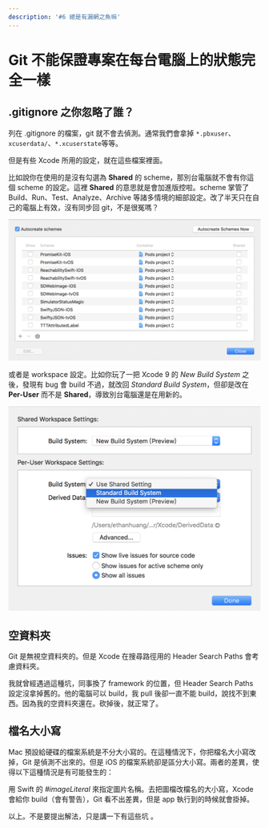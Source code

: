 ```yaml
---
description: '#6 總是有漏網之魚嘛'
---
```


# Git 不能保證專案在每台電腦上的狀態完全一樣

## .gitignore 之你忽略了誰？

列在 .gitignore 的檔案，git 就不會去偵測。通常我們會拿掉 `*.pbxuser`、`xcuserdata/`、`*.xcuserstate`等等。

但是有些 Xcode 所用的設定，就在這些檔案裡面。

比如說你在使用的是沒有勾選為 **Shared** 的 scheme，那別台電腦就不會有你這個 scheme 的設定。這裡 **Shared** 的意思就是會加進版控啦。scheme 掌管了 Build、Run、Test、Analyze、Archive 等諸多情境的細部設定。改了半天只在自己的電腦上有效，沒有同步回 git，不是很冤嗎？

![&#x9084;&#x662F;&#x7528; Shared &#x7684; scheme &#x5C31;&#x597D;&#x5427;](../.gitbook/assets/ying-mu-kuai-zhao-20180519-shang-wu-2.20.49.png)

或者是 workspace 設定。比如你玩了一把 Xcode 9 的 _New Build System_ 之後，發現有 bug 會 build 不過，就改回 _Standard Build System_，但卻是改在 **Per-User** 而不是 **Shared**，導致別台電腦還是在用新的。

![&#x9019;&#x500B;&#x4ECB;&#x9762;&#x85CF;&#x5728; Xcode 9 &#x4EE5;&#x4E0A;&#x7684; File / Workspace Settings... &#x88E1;&#x9762;](../.gitbook/assets/ying-mu-kuai-zhao-20180519-shang-wu-2.23.15.png)

## 空資料夾

Git 是無視空資料夾的。但是 Xcode 在搜尋路徑用的 Header Search Paths 會考慮資料夾。

我就曾經遇過這種坑，同事換了 framework 的位置，但 Header Search Paths 設定沒拿掉舊的。他的電腦可以 build，我 pull 後卻一直不能 build，說找不到東西。因為我的空資料夾還在。砍掉後，就正常了。

## 檔名大小寫

Mac 預設給硬碟的檔案系統是不分大小寫的。在這種情況下，你把檔名大小寫改掉，Git 是偵測不出來的。但是 iOS 的檔案系統卻是區分大小寫。兩者的差異，使得以下這種情況是有可能發生的：

用 Swift 的 _\#imageLiteral_ 來指定圖片名稱。去把圖檔改檔名的大小寫，Xcode 會給你 build（會有警告），Git 看不出差異，但是 app 執行到的時候就會掛掉。

以上。不是要提出解法，只是講一下有這些坑 。

